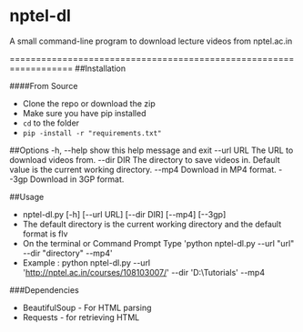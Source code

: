 # nptel-dl
A small command-line program to download lecture videos from nptel.ac.in 

==================================================================
##Installation

####From Source
* Clone the repo or download the zip
* Make sure you have pip installed
* `cd` to the folder
* `pip -install -r "requirements.txt"`

##Options
  -h, --help  show this help message and exit
  --url URL   The URL to download videos from.
  --dir DIR   The directory to save videos in. Default value is the current working directory.
  --mp4       Download in MP4 format.
  --3gp       Download in 3GP format.

##Usage 
* nptel-dl.py [-h] [--url URL] [--dir DIR] [--mp4] [--3gp]
* The default directory is the current working directory and the default format is flv
* On the terminal or Command Prompt Type
   'python nptel-dl.py --url "url" --dir "directory" --mp4'
* Example : python nptel-dl.py --url 'http://nptel.ac.in/courses/108103007/' --dir 'D:\Tutorials' --mp4
  
###Dependencies
* BeautifulSoup - For HTML parsing
* Requests - for retrieving HTML
